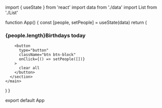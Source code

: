 import { useState } from 'react'
import data from './data'
import List from './List'

function App() {
const [people, setPeople] = useState(data)
return (
<main>
<section className="container">
<h3>{people.length}Birthdays today</h3>
<List people={people} />

        <button
          type="button"
          className="btn btn-block"
          onClick={() => setPeople([])}
        >
          clear all
        </button>
      </section>
    </main>

)
}

export default App
